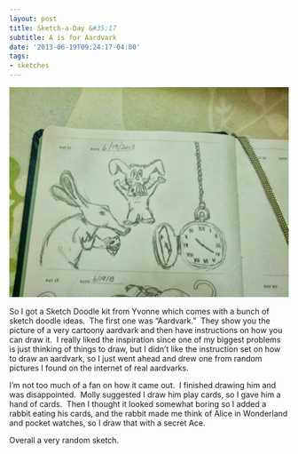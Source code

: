 ```yaml
---
layout: post
title: Sketch-a-Day &#35;17
subtitle: A is for Aardvark
date: '2013-06-19T09:24:17-04:00'
tags:
- sketches
---
```

![](/images/sketches/sad17-a-is-for-aardvark.jpg)

So I got a Sketch Doodle kit from Yvonne which comes with a bunch of sketch doodle ideas.  The first one was “Aardvark.”  They show you the picture of a very cartoony aardvark and then have instructions on how you can draw it.  I really liked the inspiration since one of my biggest problems is just thinking of things to draw, but I didn’t like the instruction set on how to draw an aardvark, so I just went ahead and drew one from random pictures I found on the internet of real aardvarks.

I’m not too much of a fan on how it came out.  I finished drawing him and was disappointed.  Molly suggested I draw him play cards, so I gave him a hand of cards.  Then I thought it looked somewhat boring so I added a rabbit eating his cards, and the rabbit made me think of Alice in Wonderland and pocket watches, so I draw that with a secret Ace.

Overall a very random sketch.
